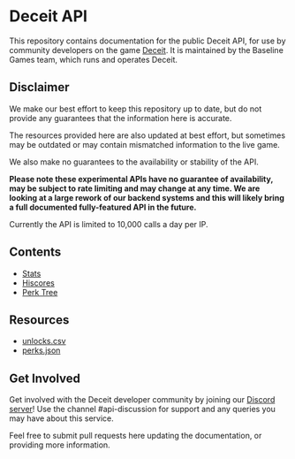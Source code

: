 # Deceit API
This repository contains documentation for the public Deceit API, for use by community developers on the game [Deceit](https://playdeceit.com/).
It is maintained by the Baseline Games team, which runs and operates Deceit.

## Disclaimer
We make our best effort to keep this repository up to date, but do not provide any guarantees that the information here is accurate.

The resources provided here are also updated at best effort, but sometimes may be outdated or may contain mismatched information to the live game.

We also make no guarantees to the availability or stability of the API.

**Please note these experimental APIs have no guarantee of availability, may be subject to rate limiting and may change at any time. We are looking at a large rework of our backend systems and this will likely bring a full documented fully-featured API in the future.**

Currently the API is limited to 10,000 calls a day per IP. 

## Contents
* [Stats](/api/Stats.md)
* [Hiscores](/api/Hiscores.md)
* [Perk Tree](/api/PerkTree.md)

## Resources
* [unlocks.csv](/resources/unlocks.csv)
* [perks.json](/resources/perks.json)
## Get Involved
Get involved with the Deceit developer community by joining our [Discord server](https://discord.gg/deceit)! 
Use the channel #api-discussion for support and any queries you may have about this service.

Feel free to submit pull requests here updating the documentation, or providing more information.
